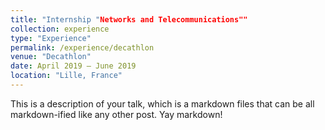 ```yaml
---
title: "Internship "Networks and Telecommunications""
collection: experience
type: "Experience"
permalink: /experience/decathlon
venue: "Decathlon"
date: April 2019 – June 2019
location: "Lille, France"
---
```


This is a description of your talk, which is a markdown files that can be all markdown-ified like any other post. Yay markdown!
